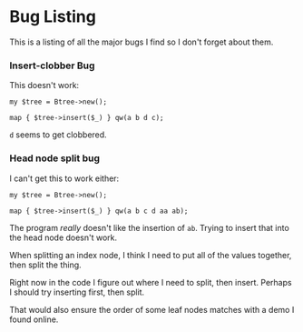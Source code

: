 Bug Listing
===========

This is a listing of all the major bugs I find so I don't forget about
them.

### Insert-clobber Bug

This doesn't work:

	my $tree = Btree->new();

	map { $tree->insert($_) } qw(a b d c);

`d` seems to get clobbered.


### Head node split bug

I can't get this to work either:

	my $tree = Btree->new();

	map { $tree->insert($_) } qw(a b c d aa ab);

The program *really* doesn't like the insertion of `ab`. Trying to
insert that into the head node doesn't work.

When splitting an index node, I think I need to put all of the values
together, then split the thing.

Right now in the code I figure out where I need to split, then
insert. Perhaps I should try inserting first, then split.

That would also ensure the order of some leaf nodes matches with a
demo I found online.
